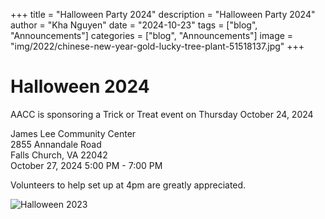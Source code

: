 +++
title = "Halloween Party 2024"
description = "Halloween Party 2024"
author = "Kha Nguyen"
date = "2024-10-23"
tags = ["blog", "Announcements"]
categories = ["blog", "Announcements"]
image =  "img/2022/chinese-new-year-gold-lucky-tree-plant-51518137.jpg"
+++


# Halloween 2024

AACC is sponsoring a Trick or Treat event on Thursday October 24, 2024

James Lee Community Center  
2855 Annandale Road  
Falls Church, VA 22042  
October 27, 2024 5:00 PM - 7:00 PM  

Volunteers to help set up at 4pm are greatly appreciated.



![Halloween 2023](/img/halloween2024.jpg)

